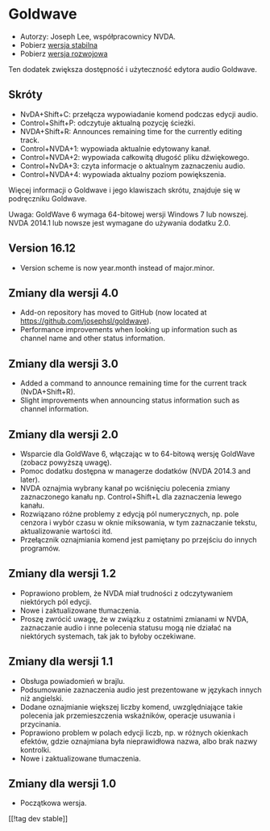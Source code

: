 # Goldwave #

* Autorzy: Joseph Lee, współpracownicy NVDA.
* Pobierz [wersja stabilna][1]
* Pobierz [wersja rozwojowa][2]

Ten dodatek zwiększa dostępność i użyteczność edytora audio Goldwave.

## Skróty ##

* NvDA+Shift+C: przełącza wypowiadanie komend podczas edycji audio.
* Control+Shift+P: odczytuje aktualną pozycję ścieżki.
* NVDA+Shift+R: Announces remaining time for the currently editing track.
* Control+NVDA+1: wypowiada aktualnie edytowany kanał.
* Control+NVDA+2: wypowiada całkowitą długość pliku dźwiękowego.
* Control+NvDA+3: czyta informacje o aktualnym zaznaczeniu audio.
* Control+NVDA+4: wypowiada aktualny poziom powiększenia.

Więcej informacji o Goldwave i jego klawiszach skrótu, znajduje się w
podręczniku Goldwave.

Uwaga: GoldWave 6 wymaga 64-bitowej wersji Windows 7 lub nowszej. NVDA
2014.1 lub nowsze jest wymagane do używania dodatku 2.0.

## Version 16.12

* Version scheme is now year.month instead of major.minor.

## Zmiany dla wersji 4.0

* Add-on repository has moved to GitHub (now located at
  https://github.com/josephsl/goldwave).
* Performance improvements when looking up information such as channel name
  and other status information.

## Zmiany dla wersji 3.0

* Added a command to announce remaining time for the current track
  (NvDA+Shift+R).
* Slight improvements when announcing status information such as channel
  information.

## Zmiany dla wersji 2.0

* Wsparcie dla GoldWave 6, włączając w to 64-bitową wersję GoldWave (zobacz
  powyższą uwagę).
* Pomoc dodatku dostępna w managerze dodatków (NVDA 2014.3 and later).
* NVDA oznajmia wybrany kanał po wciśnięciu polecenia zmiany zaznaczonego
  kanału np. Control+Shift+L dla zaznaczenia lewego kanału.
* Rozwiązano różne problemy z edycją pól numerycznych, np. pole cenzora i
  wybór czasu w oknie miksowania, w tym zaznaczanie tekstu, aktualizowanie
  wartości itd.
* Przełącznik oznajmiania komend jest pamiętany po przejściu do innych
  programów.

## Zmiany dla wersji 1.2

* Poprawiono problem, że NVDA miał trudności z odczytywaniem niektórych pól
  edycji.
* Nowe i zaktualizowane tłumaczenia.
* Proszę zwrócić uwagę, że w związku z ostatnimi zmianami w NVDA,
  zaznaczanie audio i inne polecenia statusu mogą nie działać na niektórych
  systemach, tak jak to byłoby oczekiwane.

## Zmiany dla wersji 1.1

* Obsługa powiadomień w brajlu.
* Podsumowanie zaznaczenia audio jest prezentowane w językach innych niż
  angielski.
* Dodane oznajmianie większej liczby komend, uwzględniające takie polecenia
  jak przemieszczenia wskaźników, operacje usuwania i przycinania.
* Poprawiono problem w polach edycji liczb, np. w różnych okienkach efektów,
  gdzie oznajmiana była nieprawidłowa nazwa, albo brak nazwy kontrolki.
* Nowe i zaktualizowane tłumaczenia.

## Zmiany dla wersji 1.0

* Początkowa wersja.

[[!tag dev stable]]

[1]: https://addons.nvda-project.org/files/get.php?file=gwv

[2]: https://addons.nvda-project.org/files/get.php?file=gwv-dev
